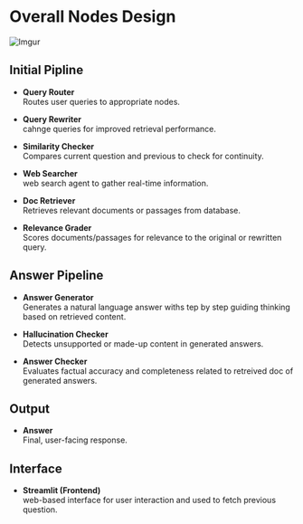 # Overall Nodes Design

![Imgur](https://i.imgur.com/EPMrujf.png)


## Initial Pipline

- **Query Router**  
  Routes user queries to appropriate nodes.

- **Query Rewriter**  
  cahnge queries for improved retrieval performance.

- **Similarity Checker**  
  Compares current question and previous to check for continuity.

- **Web Searcher**  
  web search agent to gather real-time information.

- **Doc Retriever**  
  Retrieves relevant documents or passages from database.

- **Relevance Grader**  
  Scores documents/passages for relevance to the original or rewritten query.

## Answer Pipeline

- **Answer Generator**  
  Generates a natural language answer withs tep by step guiding thinking based on retrieved content.

- **Hallucination Checker**  
  Detects unsupported or made-up content in generated answers.

- **Answer Checker**  
  Evaluates factual accuracy and completeness related to retreived doc of generated answers.

## Output

- **Answer**  
  Final, user-facing response.

## Interface

- **Streamlit (Frontend)**  
  web-based interface for user interaction and used to fetch previous question.
